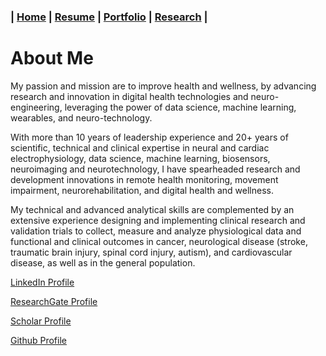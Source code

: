 ### **| [Home](./README.md)  |  [Resume](./resume.md)     |  [Portfolio](./portfolio.md)  |  [Research](./research.md)  |** 

# About Me

My passion and mission are to improve health and wellness, by advancing research and innovation in digital health technologies and neuro-engineering, leveraging the power of data science, machine learning, wearables, and neuro-technology.

With more than 10 years of leadership experience and 20+ years of scientific, technical and clinical expertise in neural and cardiac electrophysiology, data science, machine learning, biosensors, neuroimaging and neurotechnology, I have spearheaded research and development innovations in remote health monitoring, movement impairment, neurorehabilitation, and digital health and wellness. 

My technical and advanced analytical skills are complemented by an extensive experience designing and implementing clinical research and validation trials to collect, measure and analyze physiological data and functional and clinical outcomes in cancer, neurological disease (stroke, traumatic brain injury, spinal cord injury, autism), and cardiovascular disease, as well as in the general population. 

[LinkedIn Profile](https://www.linkedin.com/in/didier-allexandre-269b9b12/)

[ResearchGate Profile](https://www.researchgate.net/profile/Didier-Allexandre)

[Scholar Profile](https://scholar.google.com/citations?hl=en&user=lHPH2fgAAAAJ)

[Github Profile](https://github.com/DidierAll)


